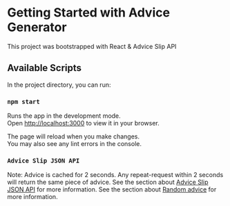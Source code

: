 # Getting Started with Advice Generator

This project was bootstrapped with React & Advice Slip API

## Available Scripts

In the project directory, you can run:

### `npm start`

Runs the app in the development mode.\
Open [http://localhost:3000](http://localhost:3000) to view it in your browser.

The page will reload when you make changes.\
You may also see any lint errors in the console.

### `Advice Slip JSON API`

Note: Advice is cached for 2 seconds. Any repeat-request within 2 seconds will return the same piece of advice.
See the section about [Advice Slip JSON API](https://api.adviceslip.com/) for more information.
See the section about  [Random advice](https://api.adviceslip.com/advice) for more information.